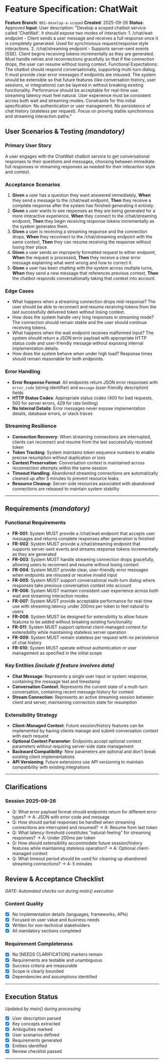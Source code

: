 # Feature Specification: ChatWait

**Feature Branch**: `001-develop-a-scoped`
**Created**: 2025-09-26
**Status**: Approved
**Input**: User description: "Develop a scoped chatbot service called 'ChatWait'. It should expose two modes of interaction: 1. /chat/wait endpoint - Client sends a user message and receives a full response once it is completely generated. Used for synchronous request/response style interactions. 2. /chat/streaming endpoint - Supports server-sent events (SSE). Client begins receiving tokens incrementally as they are generated. Must handle retries and reconnections gracefully so that if the connection drops, the user can resume without losing context. Functional Expectations: The chatbot should respond conversationally, supporting multi-turn dialog. It must provide clear error messages if endpoints are misused. The system should be extensible so that future features (like conversation history, user sessions, or integrations) can be layered in without breaking existing functionality. Performance should be acceptable for real-time use: streaming latency must feel natural. User experience must be consistent across both wait and streaming modes. Constraints for this initial specification: No authentication or user management. No persistence of chat history (stateless per request). Focus on proving stable synchronous and streaming interaction paths."

## User Scenarios & Testing *(mandatory)*

### Primary User Story
A user engages with the ChatWait chatbot service to get conversational responses to their questions and messages, choosing between immediate full responses or streaming responses as needed for their interaction style and context.

### Acceptance Scenarios
1. **Given** a user has a question they want answered immediately, **When** they send a message to the /chat/wait endpoint, **Then** they receive a complete response after the system has finished generating it entirely.
2. **Given** a user wants to see responses as they are being generated for a more interactive experience, **When** they connect to the /chat/streaming endpoint, **Then** they begin receiving response tokens incrementally as the system generates them.
3. **Given** a user is receiving a streaming response and the connection drops, **When** they reconnect to the /chat/streaming endpoint with the same context, **Then** they can resume receiving the response without losing their place.
4. **Given** a user sends an improperly formatted request to either endpoint, **When** the request is processed, **Then** they receive a clear error message explaining what went wrong and how to correct it.
5. **Given** a user has been chatting with the system across multiple turns, **When** they send a new message that references previous context, **Then** the chatbot responds conversationally taking that context into account.

### Edge Cases
- What happens when a streaming connection drops mid-response? The user should be able to reconnect and resume receiving tokens from the last successfully delivered token without losing context.
- How does the system handle very long responses in streaming mode? The connection should remain stable and the user should continue receiving tokens.
- What happens when the wait endpoint receives malformed input? The system should return a JSON error payload with appropriate HTTP status code and user-friendly message without exposing internal implementation details.
- How does the system behave when under high load? Response times should remain reasonable for both endpoints.

### Error Handling
- **Error Response Format**: All endpoints return JSON error responses with `error_code` (string identifier) and `message` (user-friendly description) fields
- **HTTP Status Codes**: Appropriate status codes (400 for bad requests, 500 for server errors, 429 for rate limiting)
- **No Internal Details**: Error messages never expose implementation details, database errors, or stack traces

### Streaming Resilience
- **Connection Recovery**: When streaming connections are interrupted, clients can reconnect and resume from the last successfully received token
- **Token Tracking**: System maintains token sequence numbers to enable precise resumption without duplication or loss
- **Context Preservation**: Conversation context is maintained across reconnection attempts within the same session
- **Timeout Handling**: Abandoned streaming connections are automatically cleaned up after 5 minutes to prevent resource leaks
- **Resource Cleanup**: Server-side resources associated with abandoned connections are released to maintain system stability

---

## Requirements *(mandatory)*

### Functional Requirements
- **FR-001**: System MUST provide a /chat/wait endpoint that accepts user messages and returns complete responses after generation is finished
- **FR-002**: System MUST provide a /chat/streaming endpoint that supports server-sent events and streams response tokens incrementally as they are generated
- **FR-003**: System MUST handle streaming connection drops gracefully, allowing users to reconnect and resume without losing context
- **FR-004**: System MUST provide clear, user-friendly error messages when endpoints are misused or receive invalid input
- **FR-005**: System MUST support conversational multi-turn dialog where responses take previous conversation context into account
- **FR-006**: System MUST maintain consistent user experience across both wait and streaming interaction modes
- **FR-007**: System MUST provide acceptable performance for real-time use with streaming latency under 200ms per token to feel natural to users
- **FR-008**: System MUST be designed for extensibility to allow future features to be added without breaking existing functionality
- **FR-011**: System MUST support optional client-managed context for extensibility while maintaining stateless server operation
- **FR-009**: System MUST remain stateless per request with no persistence of chat history
- **FR-010**: System MUST operate without authentication or user management as specified in the initial scope

### Key Entities *(include if feature involves data)*
- **Chat Message**: Represents a single user input or system response, containing the message text and timestamp
- **Conversation Context**: Represents the current state of a multi-turn conversation, containing recent message history for context
- **Stream Connection**: Represents an active streaming session between client and server, maintaining connection state for resumption

### Extensibility Strategy
- **Client-Managed Context**: Future session/history features can be implemented by having clients manage and submit conversation context with each request
- **Optional Context Parameter**: Endpoints accept optional context parameters without requiring server-side state management
- **Backward Compatibility**: New parameters are optional and don't break existing client implementations
- **API Versioning**: Future extensions use API versioning to maintain compatibility with existing integrations

---

## Clarifications

### Session 2025-09-26
- Q: What error payload format should endpoints return for different error types? → A: JSON with error code and message
- Q: How should partial responses be handled when streaming connections are interrupted and resumed? → A: Resume from last token
- Q: What latency threshold constitutes "natural-feeling" for streaming responses? → A: Under 200ms per token
- Q: How should extensibility accommodate future session/history features while maintaining stateless operation? → A: Optional client-managed context
- Q: What timeout period should be used for cleaning up abandoned streaming connections? → A: 5 minutes

## Review & Acceptance Checklist
*GATE: Automated checks run during main() execution*

### Content Quality
- [x] No implementation details (languages, frameworks, APIs)
- [x] Focused on user value and business needs
- [x] Written for non-technical stakeholders
- [x] All mandatory sections completed

### Requirement Completeness
- [x] No [NEEDS CLARIFICATION] markers remain
- [x] Requirements are testable and unambiguous
- [x] Success criteria are measurable
- [x] Scope is clearly bounded
- [x] Dependencies and assumptions identified

---

## Execution Status
*Updated by main() during processing*

- [x] User description parsed
- [x] Key concepts extracted
- [x] Ambiguities marked
- [x] User scenarios defined
- [x] Requirements generated
- [x] Entities identified
- [x] Review checklist passed

---
